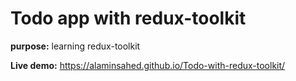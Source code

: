 # Todo app with redux-toolkit

<b>purpose:</b> learning redux-toolkit

<b>Live demo:</b> https://alaminsahed.github.io/Todo-with-redux-toolkit/

